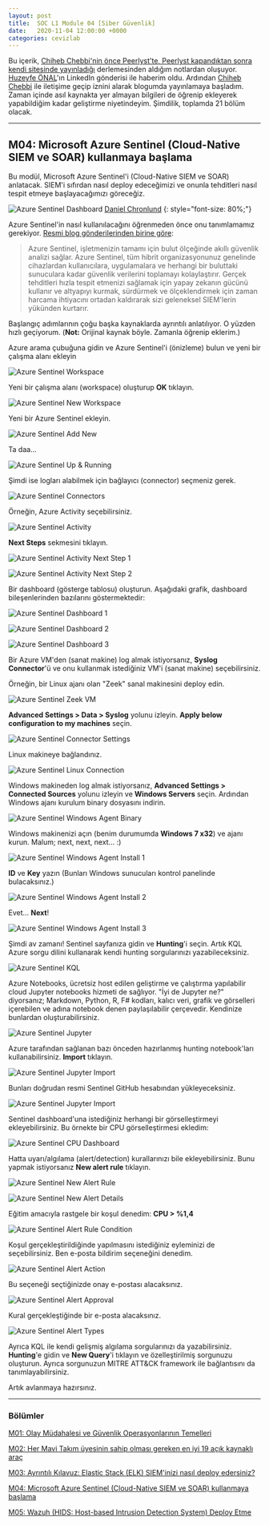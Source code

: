 ```yaml
---
layout: post
title:  SOC L1 Module 04 [Siber Güvenlik]
date:   2020-11-04 12:00:00 +0000
categories: cevizlab
---
```


Bu içerik, [Chiheb Chebbi'nin önce Peerlyst'te, Peerlyst kapandıktan sonra kendi sitesinde yayınladığı](https://www.chiheb-chebbi.com/) derlemesinden aldığım notlardan oluşuyor. [Huzeyfe ÖNAL](https://www.lifeoverip.net/)'ın LinkedIn gönderisi ile haberim oldu. Ardından [Chiheb Chebbi](https://www.chiheb-chebbi.com/) ile iletişime geçip iznini alarak blogumda yayınlamaya başladım. Zaman içinde asıl kaynakta yer almayan bilgileri de öğrenip ekleyerek yapabildiğim kadar geliştirme niyetindeyim. Şimdilik, toplamda 21 bölüm olacak.

---

## **M04: Microsoft Azure Sentinel (Cloud-Native SIEM ve SOAR) kullanmaya başlama**

Bu modül, Microsoft Azure Sentinel'i (Cloud-Native SIEM ve SOAR) anlatacak. SIEM'i sıfırdan nasıl deploy edeceğimizi ve onunla tehditleri nasıl tespit etmeye başlayacağımızı göreceğiz.

![Azure Sentinel Dashboard](/assets/img/azure-sentinel-dashboard.jpg "Azure Sentinel Dashboard")
[Daniel Chronlund](https://danielchronlund.com/)
{: style="font-size: 80%;"}

Azure Sentinel'in nasıl kullanılacağını öğrenmeden önce onu tanımlamamız gerekiyor. [Resmi blog gönderilerinden birine göre](https://azure.microsoft.com/en-in/blog/introducing-microsoft-azure-sentinel-intelligent-security-analytics-for-your-entire-enterprise/):

> Azure Sentinel, işletmenizin tamamı için bulut ölçeğinde akıllı güvenlik analizi sağlar. Azure Sentinel, tüm hibrit organizasyonunuz genelinde cihazlardan kullanıcılara, uygulamalara ve herhangi bir buluttaki sunuculara kadar güvenlik verilerini toplamayı kolaylaştırır. Gerçek tehditleri hızla tespit etmenizi sağlamak için yapay zekanın gücünü kullanır ve altyapıyı kurmak, sürdürmek ve ölçeklendirmek için zaman harcama ihtiyacını ortadan kaldırarak sizi geleneksel SIEM'lerin yükünden kurtarır.

Başlangıç adımlarının çoğu başka kaynaklarda ayrıntılı anlatılıyor. O yüzden hızlı geçiyorum. (**Not:** Orijinal kaynak böyle. Zamanla öğrenip eklerim.)

Azure arama çubuğuna gidin ve Azure Sentinel'i (önizleme) bulun ve yeni bir çalışma alanı ekleyin

![Azure Sentinel Workspace](/assets/img/azure-sentinel-workspace.jpg "Azure Sentinel Workspace")

Yeni bir çalışma alanı (workspace) oluşturup **OK** tıklayın.

![Azure Sentinel New Workspace](/assets/img/azure-sentinel-new-workspace.jpg "Azure Sentinel New Workspace")

Yeni bir Azure Sentinel ekleyin.

![Azure Sentinel Add New](/assets/img/azure-sentinel-add-new.jpg "Azure Sentinel Add New")

Ta daa...

![Azure Sentinel Up & Running](/assets/img/azure-sentinel-up-and-running.png "Azure Sentinel Up & Running")

Şimdi ise logları alabilmek için bağlayıcı (connector) seçmeniz gerek.

![Azure Sentinel Connectors](/assets/img/azure-sentinel-connectors.png "Azure Sentinel Connectors")

Örneğin, Azure Activity seçebilirsiniz.

![Azure Sentinel Activity](/assets/img/azure-sentinel-activity.png "Azure Sentinel Activity")

**Next Steps** sekmesini tıklayın.

![Azure Sentinel Activity Next Step 1](/assets/img/azure-sentinel-activity-nextstep-1.png "Azure Sentinel Activity Next Step 1")

![Azure Sentinel Activity Next Step 2](/assets/img/azure-sentinel-activity-nextstep-2.png "Azure Sentinel Activity Next Step 2")

Bir dashboard (gösterge tablosu) oluşturun. Aşağıdaki grafik, dashboard bileşenlerinden bazılarını göstermektedir:

![Azure Sentinel Dashboard 1](/assets/img/azure-sentinel-dashboard-1.png "Azure Sentinel Dashboard 1")

![Azure Sentinel Dashboard 2](/assets/img/azure-sentinel-dashboard-2.png "Azure Sentinel Dashboard 2")

![Azure Sentinel Dashboard 3](/assets/img/azure-sentinel-dashboard-3.png "Azure Sentinel Dashboard 3")

Bir Azure VM'den (sanat makine) log almak istiyorsanız, **Syslog Connector**'ü ve onu kullanmak istediğiniz VM'i (sanat makine) seçebilirsiniz.

Örneğin, bir Linux ajanı olan "Zeek" sanal makinesini deploy edin.

![Azure Sentinel Zeek VM](/assets/img/azure-sentinel-zeek-vm.png "Azure Sentinel Zeek VM")

**Advanced Settings > Data > Syslog** yolunu izleyin. **Apply below configuration to my machines** seçin.

![Azure Sentinel Connector Settings](/assets/img/azure-sentinel-connector-settings.png "Azure Sentinel Connector Settings")

Linux makineye bağlandınız.

![Azure Sentinel Linux Connection](/assets/img/azure-sentinel-linux-connection.png "Azure Sentinel Linux Connection")

Windows makineden log almak istiyorsanız, **Advanced Settings > Connected Sources** yolunu izleyin ve **Windows Servers** seçin. Ardından Windows ajanı kurulum binary dosyasını indirin.

![Azure Sentinel Windows Agent Binary](/assets/img/azure-sentinel-windows-agent-binary.png "Azure Sentinel Windows Agent Binary")

Windows makinenizi açın (benim durumumda **Windows 7 x32**) ve ajanı kurun. Malum; next, next, next... :)

![Azure Sentinel Windows Agent Install 1](/assets/img/azure-sentinel-windows-agent-install-1.png "Azure Sentinel Windows Agent Install 1")

**ID** ve **Key** yazın (Bunları Windows sunucuları kontrol panelinde bulacaksınız.)

![Azure Sentinel Windows Agent Install 2](/assets/img/azure-sentinel-windows-agent-install-2.png "Azure Sentinel Windows Agent Install 3")

Evet... **Next**!

![Azure Sentinel Windows Agent Install 3](/assets/img/azure-sentinel-windows-agent-install-3.png "Azure Sentinel Windows Agent Install 3")

Şimdi av zamanı! Sentinel sayfanıza gidin ve **Hunting**'i seçin. Artık KQL Azure sorgu dilini kullanarak kendi hunting sorgularınızı yazabileceksiniz.

![Azure Sentinel KQL](/assets/img/azure-sentinel-kql.png "Azure Sentinel KQL")

Azure Notebooks, ücretsiz host edilen geliştirme ve çalıştırma yapılabilir cloud Jupyter notebooks hizmeti de sağlıyor. "İyi de Jupyter ne?" diyorsanız; Markdown, Python, R, F# kodları, kalıcı veri, grafik ve görselleri içerebilen ve adına notebook denen paylaşılabilir çerçevedir. Kendinize bunlardan oluşturabilirsiniz.

![Azure Sentinel Jupyter](/assets/img/azure-sentinel-jupyter.png "Azure Sentinel Jupyter")

Azure tarafından sağlanan bazı önceden hazırlanmış hunting notebook'ları kullanabilirsiniz. **Import** tıklayın.

![Azure Sentinel Jupyter Import](/assets/img/azure-sentinel-jupyter-import.png "Azure Sentinel Jupyter Import")

Bunları doğrudan resmi Sentinel GitHub hesabından yükleyeceksiniz.

![Azure Sentinel Jupyter Import](/assets/img/azure-sentinel-jupyter-official-github.png "Azure Sentinel Jupyter Import")

Sentinel dashboard'una istediğiniz herhangi bir görselleştirmeyi ekleyebilirsiniz. Bu örnekte bir CPU görselleştirmesi ekledim:

![Azure Sentinel CPU Dashboard](/assets/img/azure-sentinel-cpu-dashboard.png "Azure Sentinel CPU Dashboard")

Hatta uyarı/algılama (alert/detection) kurallarınızı bile ekleyebilirsiniz. Bunu yapmak istiyorsanız **New alert rule** tıklayın.

![Azure Sentinel New Alert Rule](/assets/img/azure-sentinel-new-alert-rule.png "Azure Sentinel New Alert Rule")

![Azure Sentinel New Alert Details](/assets/img/azure-sentinel-new-alert-details.png "Azure Sentinel New Alert Details")

Eğitim amacıyla rastgele bir koşul denedim: **CPU > %1,4**

![Azure Sentinel Alert Rule Condition](/assets/img/azure-sentinel-alert-rule-condition.png "Azure Sentinel Alert Rule Condition")

Koşul gerçekleştirildiğinde yapılmasını istediğiniz eyleminizi de seçebilirsiniz. Ben e-posta bildirim seçeneğini denedim.

![Azure Sentinel Alert Action](/assets/img/azure-sentinel-alert-action.png "Azure Sentinel Alert Action")

Bu seçeneği seçtiğinizde onay e-postası alacaksınız.

![Azure Sentinel Alert Approval](/assets/img/azure-sentinel-alert-approval.png "Azure Sentinel Alert Approval")

Kural gerçekleştiğinde bir e-posta alacaksınız.

![Azure Sentinel Alert Types](/assets/img/azure-sentinel-alert-types.png "Azure Sentinel Alert Types")

Ayrıca KQL ile kendi gelişmiş algılama sorgularınızı da yazabilirsiniz. **Hunting**'e gidin ve **New Query**'i tıklayın ve özelleştirilmiş sorgunuzu oluşturun. Ayrıca sorgunuzun MITRE ATT&CK framework ile bağlantısını da tanımlayabilirsiniz.

Artık avlanmaya hazırsınız.

---

### **Bölümler**

[M01: Olay Müdahalesi ve Güvenlik Operasyonlarının Temelleri](/cevizlab/2020/11/01/soc-l1-module-01.html)

[M02: Her Mavi Takım üyesinin sahip olması gereken en iyi 19 açık kaynaklı araç](/cevizlab/2020/11/02/soc-l1-module-02.html)

[M03: Ayrıntılı Kılavuz: Elastic Stack (ELK) SIEM'inizi nasıl deploy edersiniz?](/cevizlab/2020/11/03/soc-l1-module-03.html)

[M04: Microsoft Azure Sentinel (Cloud-Native SIEM ve SOAR) kullanmaya başlama](/cevizlab/2020/11/04/soc-l1-module-04.html)

[M05: Wazuh (HIDS: Host-based Intrusion Detection System) Deploy Etme](/cevizlab/2020/11/05/soc-l1-module-05.html)
